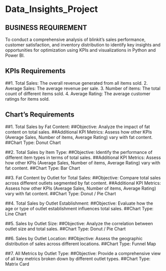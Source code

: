 # Data_Insights_Project
## BUSINESS REQUIREMENT
To conduct a comprehensive analysis of blinkit’s sales performance, customer satisfaction, and inventory distribution to identify key insights and opportunities for optimization using KPIs and visualizations in Python and Power BI.

## KPIs Requirements
##1.	Total Sales: The overall revenue generated from all items sold.
2.	Average Sales: The average revenue per sale.
3.	Number of items: The total count of different items sold.
4.	Average Rating: The average customer ratings for items sold.

## Chart’s Requirements
##1.	Total Sales by Fat Content:
   ##Objective: Analyze the impact of fat content on total sales.
   ##Additional KPI Metrics: Assess how other KPIs (Average Sales, Number of items, Average Rating) vary with fat content.
   ##Chart Type: Donut Chart  

##2.	Total Sales by Item Type:
   ##Objective: Identify the performance of different item types in terms of total sales.
   ##Additional KPI Metrics: Assess how other KPIs (Average Sales, Number of items, Average Rating) vary with fat content.
   ##Chart Type: Bar Chart

##3.	Fat Content by Outlet for Total Sales:
   ##Objective: Compare total sales across different outlets segmented by fat content.
   ##Additional KPI Metrics: Assess how other KPIs (Average Sales, Number of items, Average Rating) vary with fat content.
   ##Chart Type: Donut / Pie Chart

##4.	Total Sales by Outlet Establishment:
   ##Objective: Evaluate how the age or type of outlet establishment influences total sales.
   ##Chart Type: Line Chart

##5.	Sales by Outlet Size:
   ##Objective: Analyze the correlation between outlet size and total sales.
   ##Chart Type: Donut / Pie Chart

##6.	Sales by Outlet Location:
   ##Objective: Assess the geographic distribution of sales across different locations.
   ##Chart Type: Funnel Map

##7.	All Metrics by Outlet Type:
   ##Objective: Provide a comprehensive view of all key metrics broken down by different outlet types.
   ##Chart Type: Matrix Card

